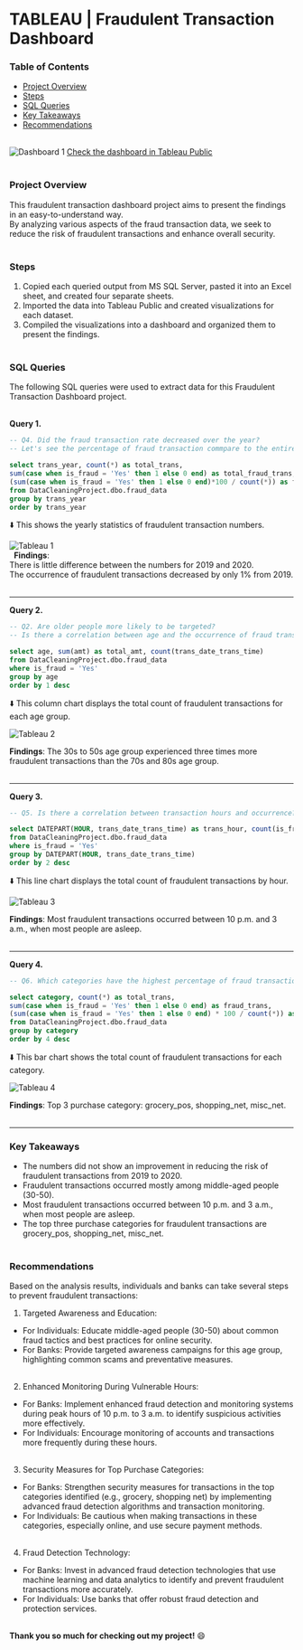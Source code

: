 # TABLEAU  |  Fraudulent Transaction Dashboard

### Table of Contents
- [Project Overview](#project-overview)
- [Steps](#steps)
- [SQL Queries](#sql-queries)
- [Key Takeaways](#key-takeaways)
- [Recommendations](#recommendations)  
&ensp;  


![Dashboard 1](https://github.com/user-attachments/assets/28de8a8b-0749-4974-a9fc-f607eba81430)
[Check the dashboard in Tableau Public](https://public.tableau.com/views/FraudulentTransactionsDashboard/Dashboard1?:language=en-US&:sid=&:redirect=auth&:display_count=n&:origin=viz_share_link)  
&ensp; 


### Project Overview
This fraudulent transaction dashboard project aims to present the findings in an easy-to-understand way.<br/>
By analyzing various aspects of the fraud transaction data, we seek to reduce the risk of fraudulent transactions and enhance overall security.  
&ensp;


### Steps
1. Copied each queried output from MS SQL Server, pasted it into an Excel sheet, and created four separate sheets.
2. Imported the data into Tableau Public and created visualizations for each dataset.
3. Compiled the visualizations into a dashboard and organized them to present the findings.  
&ensp;


### SQL Queries
The following SQL queries were used to extract data for this Fraudulent Transaction Dashboard project.  
&ensp;

**Query 1.**
```sql
-- Q4. Did the fraud transaction rate decreased over the year?
-- Let's see the percentage of fraud transaction commpare to the entire transaction per year.

select trans_year, count(*) as total_trans, 
sum(case when is_fraud = 'Yes' then 1 else 0 end) as total_fraud_trans,
(sum(case when is_fraud = 'Yes' then 1 else 0 end)*100 / count(*)) as fraud_percentage
from DataCleaningProject.dbo.fraud_data
group by trans_year
order by trans_year
```  
⬇️ This shows the yearly statistics of fraudulent transaction numbers.  

![Tableau 1](https://github.com/user-attachments/assets/d29345cd-ba81-47d7-85f6-6dbdab1f40b8)  
&nbsp;
**Findings**: <br/>
There is little difference between the numbers for 2019 and 2020. <br/>
The occurrence of fraudulent transactions decreased by only 1% from 2019.  
&ensp;

              
---             


**Query 2.**
```sql
-- Q2. Are older people more likely to be targeted? 
-- Is there a correlation between age and the occurrence of fraud transactions?

select age, sum(amt) as total_amt, count(trans_date_trans_time)
from DataCleaningProject.dbo.fraud_data
where is_fraud = 'Yes'
group by age
order by 1 desc
```  
⬇️ This column chart displays the total count of fraudulent transactions for each age group.  

![Tableau 2](https://github.com/user-attachments/assets/badff26a-d811-471d-91df-17c1f6184569)  

**Findings**: The 30s to 50s age group experienced three times more fraudulent transactions than the 70s and 80s age group.  
&ensp;


---


**Query 3.**
```sql
-- Q5. Is there a correlation between transaction hours and occurrence?

select DATEPART(HOUR, trans_date_trans_time) as trans_hour, count(is_fraud) as fraud_count
from DataCleaningProject.dbo.fraud_data
where is_fraud = 'Yes'
group by DATEPART(HOUR, trans_date_trans_time)
order by 2 desc
```
⬇️ This line chart displays the total count of fraudulent transactions by hour.

![Tableau 3](https://github.com/user-attachments/assets/405bfa41-d626-4319-8ab5-0c04670e1f5d)

**Findings**: Most fraudulent transactions occurred between 10 p.m. and 3 a.m., when most people are asleep.  
&ensp;


---


**Query 4.**
```sql
-- Q6. Which categories have the highest percentage of fraud transactions compare to total transactions?

select category, count(*) as total_trans,
sum(case when is_fraud = 'Yes' then 1 else 0 end) as fraud_trans,
(sum(case when is_fraud = 'Yes' then 1 else 0 end) * 100 / count(*)) as fraud_percentage
from DataCleaningProject.dbo.fraud_data
group by category
order by 4 desc
```
⬇️ This bar chart shows the total count of fraudulent transactions for each category.

![Tableau 4](https://github.com/user-attachments/assets/755d0473-b6ef-4406-966c-589877e8cba4)

**Findings**: Top 3 purchase category: grocery_pos, shopping_net, misc_net.  
&ensp;


---


### Key Takeaways
- The numbers did not show an improvement in reducing the risk of fraudulent transactions from 2019 to 2020.
- Fraudulent transactions occurred mostly among middle-aged people (30-50).
- Most fraudulent transactions occurred between 10 p.m. and 3 a.m., when most people are asleep.
- The top three purchase categories for fraudulent transactions are grocery_pos, shopping_net, misc_net.  
&ensp;


### Recommendations

Based on the analysis results, individuals and banks can take several steps to prevent fraudulent transactions:

1. Targeted Awareness and Education:

- For Individuals: Educate middle-aged people (30-50) about common fraud tactics and best practices for online security.
- For Banks: Provide targeted awareness campaigns for this age group, highlighting common scams and preventative measures.  
&ensp;


2. Enhanced Monitoring During Vulnerable Hours:

- For Banks: Implement enhanced fraud detection and monitoring systems during peak hours of 10 p.m. to 3 a.m. to identify suspicious activities more effectively.
- For Individuals: Encourage monitoring of accounts and transactions more frequently during these hours.  
&ensp;


3. Security Measures for Top Purchase Categories:

- For Banks: Strengthen security measures for transactions in the top categories identified (e.g., grocery, shopping net) by implementing advanced fraud detection algorithms and transaction monitoring.
- For Individuals: Be cautious when making transactions in these categories, especially online, and use secure payment methods.  
&ensp;

4. Fraud Detection Technology:

- For Banks: Invest in advanced fraud detection technologies that use machine learning and data analytics to identify and prevent fraudulent transactions more accurately.
- For Individuals: Use banks that offer robust fraud detection and protection services.  
&ensp;



**Thank you so much for checking out my project!** 😄











